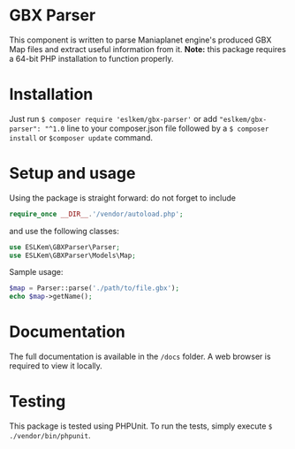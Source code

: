 # GBX Parser
This component is written to parse Maniaplanet engine's produced GBX Map files and extract useful information from it.
**Note:** this package requires  a 64-bit PHP installation to function properly.

# Installation
Just run `$ composer require 'eslkem/gbx-parser'` or add `"eslkem/gbx-parser": "^1.0` line to your composer.json file followed by a `$ composer install` or `$composer update` command.

# Setup and usage
 Using the package is straight forward: do not forget to include 
```php
require_once __DIR__.'/vendor/autoload.php';
 ```
and use the following classes:
```php
use ESLKem\GBXParser\Parser;
use ESLKem\GBXParser\Models\Map;
```
Sample usage:
```php
$map = Parser::parse('./path/to/file.gbx');
echo $map->getName();
```
# Documentation 
The full documentation is available in the `/docs` folder. A web browser is required to view it locally.

# Testing
This package is tested using PHPUnit. To run the tests, simply execute `$ ./vendor/bin/phpunit`.